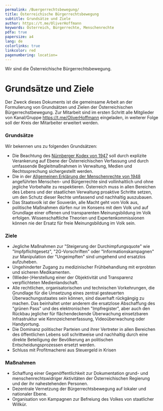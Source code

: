 ```yaml
---
permalink: /Buergerrechtsbewegung/
title: Österreichische Bürgerrechtsbewegung
subtitle: Grundsätze und Ziele
author: https://t.me/OliverHoffmann
keywords: Österreich, Bürgerrechte, Menschenrechte
pdfa: true
papersize: a4
lang: de
colorlinks: true
linkcolor: red
pagenumbering: location=
---
```


Wir sind die Österreichische Bürgerrechtsbewegung.

# Grundsätze und Ziele

Der Zweck dieses Dokuments ist die gemeinsame Arbeit an der Formulierung von Grundsätzen und Zielen der Österreichischen Bürgerrechstbewegung. Zur Mitarbeit sind im ersten Schritt alle Mitglieder von Kanal/Gruppe <https://t.me/OliverHoffmann> eingeladen, in weiterer Folge soll der Kreis der Mitarbeiter erweitert werden.

### Grundsätze

Wir bekennen uns zu folgenden Grundsätzen:

* Die Beachtung des [Nürnberger Kodex von 1947](http://www.ippnw-nuernberg.de/aktivitaet2_1.html) soll durch explizite Verankerung auf Ebene der Österreichischen Verfassung und durch umfassende Begleitmaßnahmen in Verwaltung, Medien und Rechtssprechung sichergestellt werden.
* Die in der [Allgemeinen Erklärung der Menschenrechte von 1948](https://www.ohchr.org/EN/UDHR/Pages/Language.aspx?LangID=ger) angeführten Menschen- und Bürgerrechte sind vollinhaltlich und ohne jegliche Vorbehalte zu respektieren. Österreich muss in allen Bereichen des Lebens und der staatlichen Verwaltung proaktive Schritte setzen, um den Schutz dieser Rechte umfassend und nachhaltig auszubauen.
* Das Staatsvolk ist der Souverän, alle Macht geht vom Volk aus, politische Maßnahmen dürfen nur im Konsens mit dem Volk und auf Grundlage einer offenen und transparenten Meinungsbildung im Volk erfolgen. Wissenschaftliche Theorien und Expertenkommissionen können nie der Ersatz für freie Meinungsbildung im Volk sein.

### Ziele

* Jegliche Maßnahmen zur "Steigerung der Durchimpfungsquote" wie "Impfpflichtgesetz", "2G-Vorschriften" oder "Informationskampagnen" zur Manipulation der "Ungeimpften" sind umgehend und ersatzlos aufzuheben.
* Ungehinderter Zugang zu medizinischer Frühbehandlung mit erprobten und sicheren Medikamenten.
* (Wieder-)Herstellung einer der Objektivität und Transparenz verpflichteten Medienlandschaft.
* Alle rechtlichen, organisatorischen und technischen Vorkehrungen, die Grundlage für die Umsetzung eines zentral gesteuerten Überwachungsstaates sein können, sind dauerhaft rückgängig zu machen. Das beinhaltet unter anderem die ersatzlose Abschaffung des "grünen Pass" und des elektronischen "Impfregister", aber auch den Rückbau jeglicher für flächendeckende Überwachung einsetzbaren Infrastruktur wie Kennzeichenerfassung, Videoüberwachung oder Handyortung.
* Die Dominanz politischer Parteien und ihrer Vertreter in allen Bereichen des öffentlichen Lebens soll schrittweise und nachhaltig durch eine direkte Beteiligung der Bevölkerung an politischen Entscheidungsprozessen ersetzt werden.
* Schluss mit Profitmacherei aus Steuergeld in Krisen

### Maßnahmen

* Schaffung einer Gegenöffentlichkeit zur Dokumentation grund- und menschenrechtswidriger Aktivitäten der Österreichischen Regierung und der ihr nahestehenden Personen.
* Dezentrale Vernetzung der Bürgerrechtsbewegung auf lokaler und nationaler Ebene.
* Organisation von Kampagnen zur Befreiung des Volkes von staatlicher Willkür.
